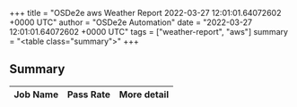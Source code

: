 +++
title = "OSDe2e aws Weather Report 2022-03-27 12:01:01.64072602 +0000 UTC"
author = "OSDe2e Automation"
date = "2022-03-27 12:01:01.64072602 +0000 UTC"
tags = ["weather-report", "aws"]
summary = "<table class=\"summary\"></table>"
+++
## Summary

| Job Name | Pass Rate | More detail |
|----------|-----------|-------------|




